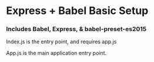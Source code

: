 # Express + Babel Basic Setup

### Includes Babel, Express, & babel-preset-es2015

Index.js is the entry point, and requires app.js

App.js is the main application entry point.